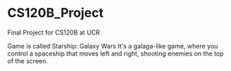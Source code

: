 # CS120B_Project
Final Project for CS120B at UCR

Game is called Starship: Galaxy Wars
It's a galaga-like game, where you control a spaceship that moves left and right, shooting enemies on the top of the screen.
